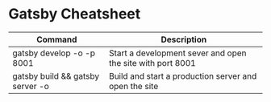 # Gatsby Cheatsheet

| Command | Description |
| - | - |
| gatsby develop -o -p 8001 | Start a development sever and open the site with port 8001 |
| gatsby build && gatsby server -o | Build and start a production server and open the site |
